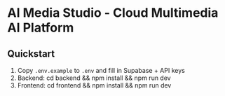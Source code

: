 # AI Media Studio - Cloud Multimedia AI Platform

## Quickstart
1. Copy `.env.example` to `.env` and fill in Supabase + API keys
2. Backend: cd backend && npm install && npm run dev
3. Frontend: cd frontend && npm install && npm run dev
